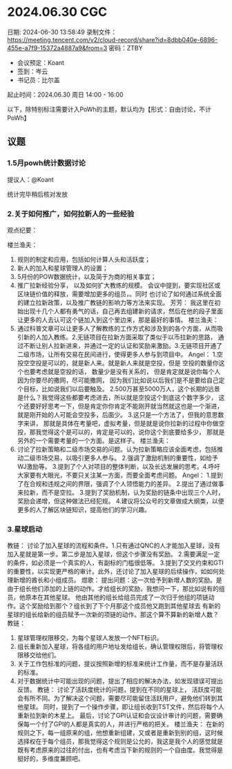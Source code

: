 # 2024.06.30 CGC

日期: 2024-06-30 13:58:49
录制文件：https://meeting.tencent.com/v2/cloud-record/share?id=8dbb040e-6896-455e-a7f9-15372a4887a9&from=3
密码：ZTBY

- 会议预定：Koant
- 签到：岑云
- 书记员：比尔盖

起止时间：2024.06.30 周日 14:00 - 16:00

以下，除特别标注需要计入PoWh的主题，默认均为【形式：自由讨论，不计PoWh】

## 议题

### 1.5月powh统计数据讨论

提议人：@Koant

统计完毕稍后核对发放

###  2.关于如何推广，如何拉新人的一些经验


观点纪要：

楼兰渔夫：
1. 规则的制定和应用，包括如何计算人头和活跃度；
2. 新人的加入和星球管理人的设置；
3. 5月份的POW数据统计，以及简于为商的相关事宜；
4. 推广拉新经验分享，
以及如何扩大教练的规模。
会议中提到，要实现社区或区块链价值的释放，需要增加更多的组员，。同时 也讨论了如何通过系统全面的建立拉新政策，以及推广教链的影响力等方法来实现。
芳芳：
我这里在初始出现十几个人都有勇气的话，自己再去组建新的请求，然后在他的段子里面让更多的人去认可这个链加入到这个里边来，那是最好的事情。
楼兰渔夫：
1.	通过科普文章可以让更多人了解教练的工作方式和涉及到的各个方面，从而吸引新的人加入教练。2.无链项目在拉新方面采取了类似于以币拉新的思路，
通过不断让别人拉新进来，并通过一定的认证和奖励来激励。3.无链项目开通了二级市场，让所有交易在民间进行，使得更多人参与到项目中。
Angel：
1.空投空空投是可以的，就是新人来。就是新人来就是空投，但是
空投的数量你这个也要考虑就是空投的话，
数量少是没有关系的，
但是肯定就是说你每个人因为你要尽的撒网，尽可能撒网，
因为我们比如说以后我们是不是要给自己定个目标，比如说我们以后要触及。
2.500万甚至5000万人，这个长期的远景是什么？我觉得这些都要考虑进去，所以就是空投这个到底这个数字多少，
这个还要好好思考一下，但是肯定你你肯定不能刚开就当然就这也是一个渐进，就是刚开始的人可能会空投多，后面少。
3.这只是一个方法了，但我的意思数字来讲，
那就是具体在考量吧，虚拟考量，但是就是说你拉新的过程中你做空投，那我觉得这个是可以的，肯定是可以的，说你这个到底要给多少，
那就是另外的一个需要考量的一个方面。是这样子。
楼兰渔夫：
1.	讨论了拉新策略和二级市场交易的问题。认为拉新策略应该全面考虑，包括推动二级市场交易，以吸引更多人参与。
2.强调了激励机制的重要性，如给予WJ激励等。
3.提到了个人对项目的整体判断，以及长远发展的思考。4.呼吁大家要有大眼光，不要只关注某一方面，而要全面考虑问题。
Angel：
1.提到了在合规和违规之间的界限，强调了个人领悟能力的差异。
2.提出了通过做事来拉新，而不是空拉。
3.提到了奖励机制，认为奖励的链条中出现三个人时，奖励会递增，但这种做法已经犯规。
4.建议将公众号的文章做成大纲类，以便更多的人了解区块链知识，提高他们的学习兴趣。


### 3.星球启动

教链：
讨论了加入星球的流程和条件。1.只有通过QNC的人才能加入星球，没有加入星就是第一步。第二步是加入星球，但这个步骤没有奖励。
2.需要满足一定的条件，如必须是一个真实的人，有副标的门槛很低等。
3.提到了交叉约束和GTI的重要性，以实现更严格的审计。此外，还讨论了加入星球的后续操作，如如何处理新增的酋长和小组成员。
煜歌：
提出问题：这一次给予到新增人数的奖励。是由于组长他们添加的上链的动作。才给组长的奖励，我想问一下，那比如说有的组员，他原本在其他星球。
他由其他的组长给组员完成了一次归于他组的项链动作。这个奖励给到那个？组长到了下个月那这个成员他又跑到其他星球去
有新的星球的组长给新的组员赋予一次新的项链的动作。那这个算不算新的新增人数？
教链：
1. 星球管理权限移交，为每个星球人发放一个NFT标识。
2. 组长重新加入星球，将各组的用户地址发给组长，确认管理权限后，将管理权限移交给他们。
3. 关于工作包标准的问题，提议按照新增的标准来统计工作量，而不是存量活跃的标准。
4. 对于数据统计中可能出现的问题，提出了相应的解决办法，如发现错误可提出反馈。
教链：
讨论了活跃度统计的问题，提到在不同的星球上，
活跃度可能会有所不同。为了解决这个问题，需要尽可能留住活跃用户，避免他们转到其他星球。
同时，提到了一个操作步骤，即让组长收到TST文件，然后将每个人重新拉到新的木星上。
最后，讨论了GPI认证和会议设计审计的问题，需要确保每一个付了GPI的人都是真实的人，并进行严格的把关。
楼兰渔夫：
在新的规则之下，每一组原来的组，他想重新组建，又或者是重新到别的组，这时候选择权在于每个组员，那我觉得这个规则是公允的，我这是我个人的感觉就是既有考虑原来的过往的付出，也有考虑当下新的规则的一个自由度。我觉得是挺好的，多维度兼顾吧。


